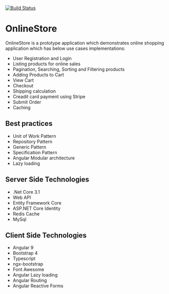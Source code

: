 [![Build Status](https://dev.azure.com/arjunawc/OnlineStore/_apis/build/status/OnlineStore-ASP.NET%20Core-CI?branchName=master)](https://dev.azure.com/arjunawc/OnlineStore/_build/latest?definitionId=2&branchName=master)
# OnlineStore
OnlineStore is a prototype application which demonstrates online shopping application which has below use cases implementations:
* User Registration and Login
* Listing products for online sales
* Pagination, Searching, Sorting and Filtering products
* Adding Products to Cart    
* View Cart
* Checkout
* Shipping calculation
* Creadit card payment using Stripe
* Submit Order
* Caching

## Best practices 
* Unit of Work Pattern
* Repository Pattern
* Generic Pattern
* Specification Pattern
* Angular Modular architecture
* Lazy loading

## Server Side Technologies
* .Net Core 3.1
* Web API
* Entity Framework Core
* ASP.NET Core Identity
* Redis Cache
* MySql

## Client Side Technologies
* Angular 9
* Bootstrap 4
* Typescript
* ngx-bootstrap
* Font Awesome
* Angular Lazy loading
* Angular Routing
* Angular Reactive Forms


